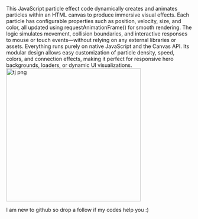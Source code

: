 This JavaScript particle effect code dynamically creates and animates particles within an HTML canvas to produce immersive visual effects. Each particle has configurable properties such as position, velocity, size, and color, all updated using requestAnimationFrame() for smooth rendering. The logic simulates movement, collision boundaries, and interactive responses to mouse or touch events—without relying on any external libraries or assets. Everything runs purely on native JavaScript and the Canvas API. Its modular design allows easy customization of particle density, speed, colors, and connection effects, making it perfect for responsive hero backgrounds, loaders, or dynamic UI visualizations.
                                          <img width="364" height="360" alt="tj png" src="https://github.com/user-attachments/assets/5ba11d33-2edb-4fa5-9b19-86226a52b818" />
<p textalign="center">I am new to github so drop a follow if my codes help you :)<p/>

